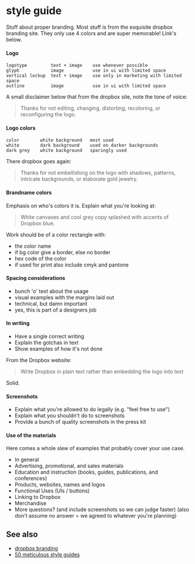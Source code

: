 # style guide

Stuff about proper branding. Most stuff is from the exquisite dropbox branding
site. They only use 4 colors and are super memorable! Link's below.

#### Logo
```
logotype         text + image    use whenever possible
glyph            image           use in ui with limited space
vertical lockup  text + image    use only in marketing with limited space
outline          image           use in ui with limited space
```
A small disclaimer below that from the dropbox site, note the tone of voice:
> Thanks for not editing, changing, distorting, recoloring, or reconfiguring the
> logo.

#### Logo colors
```
color        white background   most used
white        dark background    used on darker backgrounds
dark grey    white background   sparingly used
```
There dropbox goes again:
> Thanks for not embellishing on the logo with shadows, patterns, intricate
> backgrounds, or elaborate gold jewelry.

#### Brandname colors
Emphasis on who's colors it is. Explain what you're looking at:
> White canvases and cool grey copy splashed with accents of Dropbox blue.

Work should be of a color rectangle with:
- the color name
- if bg color give a border, else no border
- hex code of the color
- if used for print also include cmyk and pantone

#### Spacing considerations
- bunch 'o' text about the usage
- visual examples with the margins laid out
- technical, but damn important
- yes, this is part of a designers job

#### In writing
- Have a single correct writing
- Explain the gotchas in text
- Show examples of how it's not done

From the Dropbox website:
> Write Dropbox in plain text rather than embedding the logo into text

Solid.

#### Screenshots
- Explain what you're allowed to do legally (e.g. "feel free to use")
- Explain what you shouldn't do to screenshots
- Provide a bunch of quality screenshots in the press kit

#### Use of the materials
Here comes a whole slew of examples that probably cover your use case.
- In general
- Advertising, promotional, and sales materials
- Education and instruction (books, guides, publications, and conferences)
- Products, websites, names and logos
- Functional Uses (UIs / buttons)
- Linking to Dropbox
- Merchandise
- More questions? (and include screenshots so we can judge faster) (also don't
assume no answer = we agreed to whatever you're planning)

## See also
- [dropbox branding](https://www.dropbox.com/branding)
- [50 meticulous style guides](https://designschool.canva.com/blog/50-meticulous-style-guides-every-startup-see-launching/)
